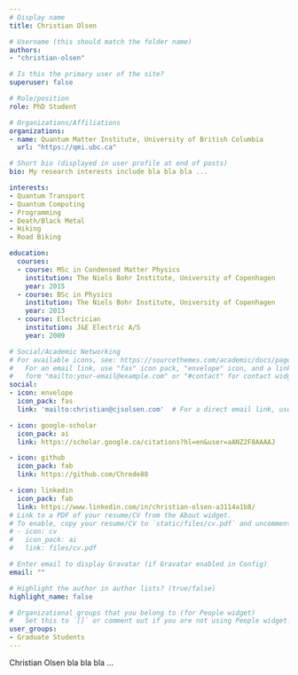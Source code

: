 ```yaml
---
# Display name
title: Christian Olsen

# Username (this should match the folder name)
authors:
- "christian-olsen"

# Is this the primary user of the site?
superuser: false

# Role/position
role: PhD Student

# Organizations/Affiliations
organizations:
- name: Quantum Matter Institute, University of British Columbia
  url: "https://qmi.ubc.ca"

# Short bio (displayed in user profile at end of posts)
bio: My research interests include bla bla bla ...

interests:
- Quantum Transport
- Quantum Computing
- Programming
- Death/Black Metal
- Hiking
- Road Biking

education:
  courses:
  - course: MSc in Condensed Matter Physics
    institution: The Niels Bohr Institute, University of Copenhagen
    year: 2015
  - course: BSc in Physics
    institution: The Niels Bohr Institute, University of Copenhagen
    year: 2013
  - course: Electrician
    institution: J&E Electric A/S
    year: 2009

# Social/Academic Networking
# For available icons, see: https://sourcethemes.com/academic/docs/page-builder/#icons
#   For an email link, use "fas" icon pack, "envelope" icon, and a link in the
#   form "mailto:your-email@example.com" or "#contact" for contact widget.
social:
- icon: envelope
  icon_pack: fas
  link: 'mailto:christian@cjsolsen.com'  # For a direct email link, use "mailto:test@example.org".

- icon: google-scholar
  icon_pack: ai
  link: https://scholar.google.ca/citations?hl=en&user=aANZ2F8AAAAJ

- icon: github
  icon_pack: fab
  link: https://github.com/Chrede88

- icon: linkedin
  icon_pack: fab
  link: https://www.linkedin.com/in/christian-olsen-a3114a1b8/
# Link to a PDF of your resume/CV from the About widget.
# To enable, copy your resume/CV to `static/files/cv.pdf` and uncomment the lines below.
# - icon: cv
#   icon_pack: ai
#   link: files/cv.pdf

# Enter email to display Gravatar (if Gravatar enabled in Config)
email: ""

# Highlight the author in author lists? (true/false)
highlight_name: false

# Organizational groups that you belong to (for People widget)
#   Set this to `[]` or comment out if you are not using People widget.
user_groups:
- Graduate Students
---
```


Christian Olsen bla bla bla ...
